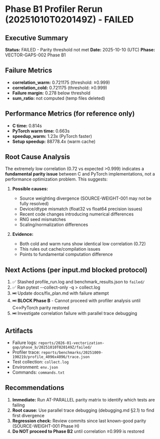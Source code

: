 # Phase B1 Profiler Rerun (20251010T020149Z) - FAILED

## Executive Summary
**Status:** FAILED - Parity threshold not met
**Date:** 2025-10-10 (UTC)
**Phase:** VECTOR-GAPS-002 Phase B1

## Failure Metrics
- **correlation_warm:** 0.721175 (threshold: ≥0.999)
- **correlation_cold:** 0.721175 (threshold: ≥0.999)
- **Failure margin:** 0.278 below threshold
- **sum_ratio:** not computed (temp files deleted)

## Performance Metrics (for reference only)
- **C time:** 0.814s
- **PyTorch warm time:** 0.663s
- **speedup_warm:** 1.23x (PyTorch faster)
- **Setup speedup:** 88778.4x (warm cache)

## Root Cause Analysis
The extremely low correlation (0.72 vs expected >0.999) indicates a **fundamental parity issue** between C and PyTorch implementations, not a performance optimization problem. This suggests:

1. **Possible causes:**
   - Source weighting divergence (SOURCE-WEIGHT-001 may not be fully resolved)
   - Device/dtype mismatch (float32 vs float64 precision issues)
   - Recent code changes introducing numerical differences
   - RNG seed mismatches
   - Scaling/normalization differences

2. **Evidence:**
   - Both cold and warm runs show identical low correlation (0.72)
   - This rules out cache/compilation issues
   - Points to fundamental computation difference

## Next Actions (per input.md blocked protocol)
1. ✅ Stashed profile_run.log and benchmark_results.json to `failed/`
2. ✅ Ran pytest --collect-only -q > collect.log
3. ⏭️ Update docs/fix_plan.md with failure attempt
4. ⏭️ **BLOCK Phase B** - Cannot proceed with profiler analysis until C↔PyTorch parity restored
5. ⏭️ Investigate correlation failure with parallel trace debugging

## Artifacts
- Failure logs: `reports/2026-01-vectorization-gap/phase_b/20251010T020149Z/failed/`
- Profiler trace: `reports/benchmarks/20251009-190219/profile_4096x4096/trace.json`
- Test collection: `collect.log`
- Environment: `env.json`
- Commands: `commands.txt`

## Recommendations
1. **Immediate:** Run AT-PARALLEL parity matrix to identify which tests are failing
2. **Root cause:** Use parallel trace debugging (debugging.md §2.1) to find first divergence
3. **Regression check:** Review commits since last known-good parity (SOURCE-WEIGHT-001 Phase H)
4. **Do NOT proceed to Phase B2** until correlation ≥0.999 is restored
